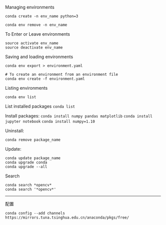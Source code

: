 Managing environments
```
conda create -n env_name python=3

conda env remove -n env_name
```

To Enter or Leave environments
```
source activate env_name
source deactivate env_name
```

Saving and loading environments
```
conda env export > environment.yaml

# To create an environment from an environment file
conda env create -f environment.yaml
```

Listing environments
```
conda env list
```


List installed packages
`conda list`


Install packages:
`conda install numpy pandas matplotlib`
`conda install jupyter notebook`
`conda install numpy=1.10`


Uninstall:
```
conda remove package_name
```


Update:
```
conda update package_name
conda upgrade conda
conda upgrade --all
```


Search
```
conda search *opencv*
conda search '*opencv*'
```


---
配置

`conda config --add channels https://mirrors.tuna.tsinghua.edu.cn/anaconda/pkgs/free/`
